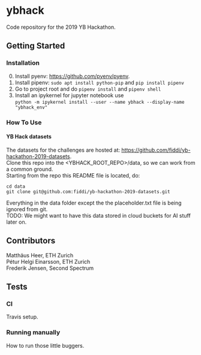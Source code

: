 # ybhack
Code repository for the 2019 YB Hackathon.

## Getting Started

### Installation
0) Install pyenv: https://github.com/pyenv/pyenv.
1) Install pipenv: ```sudo apt install python-pip``` and ```pip install pipenv```
2) Go to project root and do ```pipenv install``` and ```pipenv shell```
2) Install an ipykernel for jupyter notebook use  
    ```python -m ipykernel install --user --name ybhack --display-name "ybhack_env"```

### How To Use
#### YB Hack datasets
The datasets for the challenges are hosted at: https://github.com/fiddi/yb-hackathon-2019-datasets.  
Clone this repo into the <YBHACK_ROOT_REPO>/data, so we can work from a common ground.  
Starting from the repo this README file is located, do:
```
cd data
git clone git@github.com:fiddi/yb-hackathon-2019-datasets.git
```
Everything in the data folder except the the placeholder.txt file is being ignored from git.  
TODO: We might want to have this data stored in cloud buckets for AI stuff later on.

## Contributors
Matthäus Heer, ETH Zurich  
Pétur Helgi Einarsson, ETH Zurich    
Frederik Jensen, Second Spectrum  

## Tests
### CI
Travis setup.

### Running manually
How to run those little buggers.